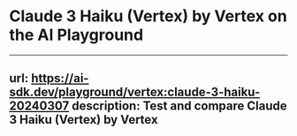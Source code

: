 # Claude 3 Haiku (Vertex) by Vertex on the AI Playground


---
url: https://ai-sdk.dev/playground/vertex:claude-3-haiku-20240307
description: Test and compare Claude 3 Haiku (Vertex) by Vertex
---
